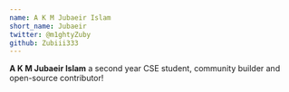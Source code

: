 ```yaml
---
name: A K M Jubaeir Islam
short_name: Jubaeir
twitter: @m1ghtyZuby
github: Zubiii333
---
```


**A K M Jubaeir Islam** a second year CSE student, community builder and open-source contributor!
